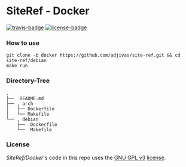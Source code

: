 # SiteRef - Docker

[![travis-badge][]][travis] [![license-badge][]][license]

[travis-badge]: https://travis-ci.org/adjivas/site-ref.svg?branch=docker&style=flat-square
[travis]: https://travis-ci.org/adjivas/site-ref
[license-badge]: https://img.shields.io/badge/license-GPL_3-green.svg?style=flat-square

### How to use
```shell
git clone -b docker https://github.com/adjivas/site-ref.git && cd site-ref/debian
make run
```

### Directory-Tree
```shell
.
├──  README.md
├── , arch
│   ├── Dockerfile
│   └── Makefile
└── , debian
    ├──  Dockerfile
	└──  Makefile
```

### License
*SiteRef/Docker*'s code in this repo uses the [GNU GPL v3](http://www.gnu.org/licenses/gpl-3.0.html) [license][license].

[license]: LICENSE

